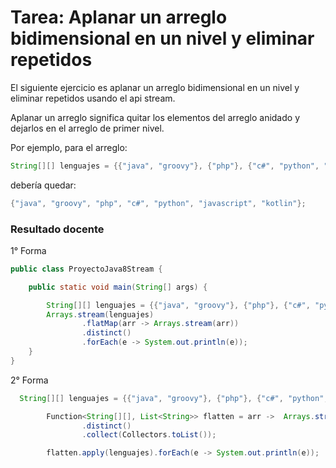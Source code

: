 # Tarea: Aplanar un arreglo bidimensional en un nivel y eliminar repetidos

El siguiente ejercicio es aplanar un arreglo bidimensional en un nivel y eliminar repetidos usando el api stream.

Aplanar un arreglo significa quitar los elementos del arreglo anidado y dejarlos en el arreglo de primer nivel.

Por ejemplo, para el arreglo:

```java
String[][] lenguajes = {{"java", "groovy"}, {"php"}, {"c#", "python", "groovy"}, {"java", "javascript", "kotlin"}, {"javascript"}, {}};
```

debería quedar:

```java
{"java", "groovy", "php", "c#", "python", "javascript", "kotlin"};
```

### Resultado docente

1° Forma

```java
public class ProyectoJava8Stream {

    public static void main(String[] args) {

        String[][] lenguajes = {{"java", "groovy"}, {"php"}, {"c#", "python", "groovy"}, {"java", "javascript", "kotlin"}, {"javascript"}, {}};
        Arrays.stream(lenguajes)
                .flatMap(arr -> Arrays.stream(arr))
                .distinct()
                .forEach(e -> System.out.println(e));
    }
}
```

2° Forma

```java
  String[][] lenguajes = {{"java", "groovy"}, {"php"}, {"c#", "python", "groovy"}, {"java", "javascript", "kotlin"}, {"javascript"}, {}};

        Function<String[][], List<String>> flatten = arr ->  Arrays.stream(arr).flatMap(a -> Arrays.stream(a))
                .distinct()
                .collect(Collectors.toList());

        flatten.apply(lenguajes).forEach(e -> System.out.println(e));
```
